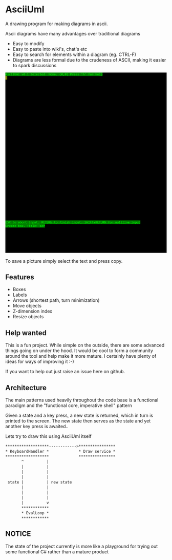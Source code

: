 # AsciiUml

A drawing program for making diagrams in ascii.

Ascii diagrams have many advantages over traditional diagrams

  * Easy to modify
  * Easy to paste into wiki's, chat's etc
  * Easy to search for elements within a diagram (eg. CTRL-F)
  * Diagrams are less formal due to the crudeness of ASCII, making it easier to spark discussions

![asciiuml in action](/documentation/asciiuml.gif)

To save a picture simply select the text and press copy.



## Features
 
  * Boxes
  * Labels
  * Arrows (shortest path, turn minimization)
  * Move objects
  * Z-dimension index
  * Resize objects


## Help wanted
This is a fun project. While simple on the outside, there are some advanced things going on under the hood. It would be cool to form a community around the tool and help make it more mature. I certainly have plenty of ideas for ways of improving it :-)

If you want to help out just raise an issue here on github.
  
## Architecture

The main patterns used heavily throughout the code base is a functional paradigm and the "functional core, imperative shell" pattern

Given a state and a key press, a new state is returned, which in turn is printed to the screen. The new state then serves as the state and yet another key press is awaited..

Lets try to draw this using AsciiUml itself

```
*******************------------>****************
* KeyboardHandler *             * Draw service *
*******************             ****************
       ^          |
       |          |
       |          |
       |          |
 state |          | new state
       |          |
       |          |
       |          |
       |          v
       ************
       * EvalLoop *
       ************
```



## NOTICE

The state of the project currently is more like a playground for trying out some functional C# rather than a mature product
